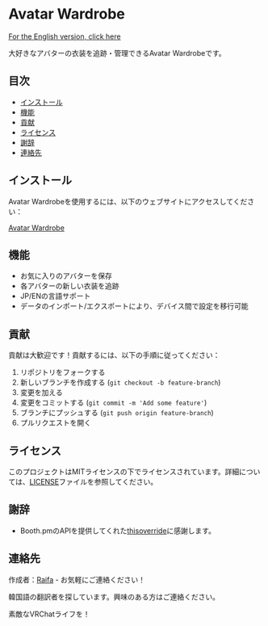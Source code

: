 # Avatar Wardrobe

[For the English version, click here](./README.md)

大好きなアバターの衣装を追跡・管理できるAvatar Wardrobeです。

## 目次
- [インストール](#インストール)
- [機能](#機能)
- [貢献](#貢献)
- [ライセンス](#ライセンス)
- [謝辞](#謝辞)
- [連絡先](#連絡先)

## インストール

Avatar Wardrobeを使用するには、以下のウェブサイトにアクセスしてください：

[Avatar Wardrobe](https://avatarwardrobe.vercel.app/)

## 機能

- お気に入りのアバターを保存
- 各アバターの新しい衣装を追跡
- JP/ENの言語サポート
- データのインポート/エクスポートにより、デバイス間で設定を移行可能

## 貢献

貢献は大歓迎です！貢献するには、以下の手順に従ってください：

1. リポジトリをフォークする
2. 新しいブランチを作成する (`git checkout -b feature-branch`)
3. 変更を加える
4. 変更をコミットする (`git commit -m 'Add some feature'`)
5. ブランチにプッシュする (`git push origin feature-branch`)
6. プルリクエストを開く

## ライセンス

このプロジェクトはMITライセンスの下でライセンスされています。詳細については、[LICENSE](LICENSE)ファイルを参照してください。

## 謝辞

- Booth.pmのAPIを提供してくれた[thisoverride](https://github.com/thisoverride/Booth.pm)に感謝します。

## 連絡先

作成者：[Raifa](https://x.com/raifa_trtr) - お気軽にご連絡ください！

韓国語の翻訳者を探しています。興味のある方はご連絡ください。

素敵なVRChatライフを！

